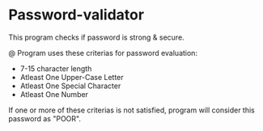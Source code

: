 # Password-validator

This program checks if password is strong & secure.

@ Program uses these criterias for password evaluation:
* 7-15 character length
* Atleast One Upper-Case Letter
* Atleast One Special Character
* Atleast One Number

If one or more of these criterias is not satisfied, program will consider this password as "POOR".
